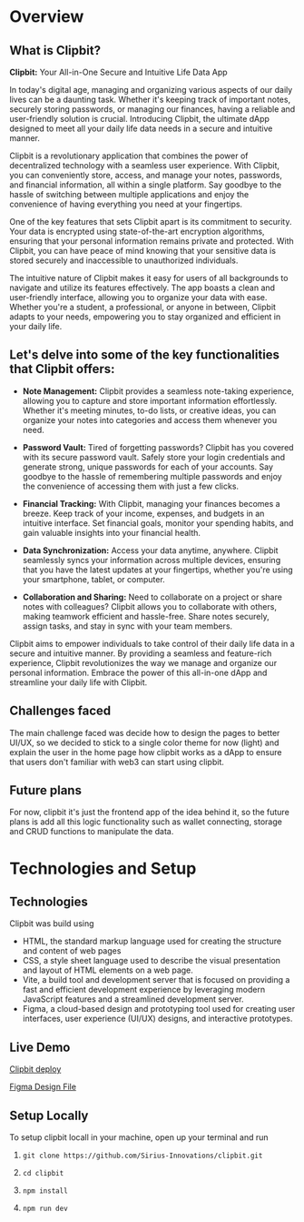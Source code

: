 # Overview 

## What is Clipbit?

**Clipbit:** Your All-in-One Secure and Intuitive Life Data App

In today's digital age, managing and organizing various aspects of our daily lives can be a daunting task. Whether it's keeping track of important notes, securely storing passwords, or managing our finances, having a reliable and user-friendly solution is crucial. Introducing Clipbit, the ultimate dApp designed to meet all your daily life data needs in a secure and intuitive manner.

Clipbit is a revolutionary application that combines the power of decentralized technology with a seamless user experience. With Clipbit, you can conveniently store, access, and manage your notes, passwords, and financial information, all within a single platform. Say goodbye to the hassle of switching between multiple applications and enjoy the convenience of having everything you need at your fingertips.

One of the key features that sets Clipbit apart is its commitment to security. Your data is encrypted using state-of-the-art encryption algorithms, ensuring that your personal information remains private and protected. With Clipbit, you can have peace of mind knowing that your sensitive data is stored securely and inaccessible to unauthorized individuals.

The intuitive nature of Clipbit makes it easy for users of all backgrounds to navigate and utilize its features effectively. The app boasts a clean and user-friendly interface, allowing you to organize your data with ease. Whether you're a student, a professional, or anyone in between, Clipbit adapts to your needs, empowering you to stay organized and efficient in your daily life.

## Let's delve into some of the key functionalities that Clipbit offers:

- **Note Management:** Clipbit provides a seamless note-taking experience, allowing you to capture and store important information effortlessly. Whether it's meeting minutes, to-do lists, or creative ideas, you can organize your notes into categories and access them whenever you need.

- **Password Vault:** Tired of forgetting passwords? Clipbit has you covered with its secure password vault. Safely store your login credentials and generate strong, unique passwords for each of your accounts. Say goodbye to the hassle of remembering multiple passwords and enjoy the convenience of accessing them with just a few clicks.

- **Financial Tracking:** With Clipbit, managing your finances becomes a breeze. Keep track of your income, expenses, and budgets in an intuitive interface. Set financial goals, monitor your spending habits, and gain valuable insights into your financial health.

- **Data Synchronization:** Access your data anytime, anywhere. Clipbit seamlessly syncs your information across multiple devices, ensuring that you have the latest updates at your fingertips, whether you're using your smartphone, tablet, or computer.

- **Collaboration and Sharing:** Need to collaborate on a project or share notes with colleagues? Clipbit allows you to collaborate with others, making teamwork efficient and hassle-free. Share notes securely, assign tasks, and stay in sync with your team members.

Clipbit aims to empower individuals to take control of their daily life data in a secure and intuitive manner. By providing a seamless and feature-rich experience, Clipbit revolutionizes the way we manage and organize our personal information. Embrace the power of this all-in-one dApp and streamline your daily life with Clipbit.

## Challenges faced

The main challenge faced was decide how to design the pages to better UI/UX, so we decided to stick to a single color theme for now (light) and explain the user in the home page how clipbit works as a dApp to ensure that users don't familiar with web3 can start using clipbit.

## Future plans

For now, clipbit it's just the frontend app of the idea behind it, so the future plans is add all this logic functionality such as wallet connecting, storage and CRUD functions to manipulate the data.

# Technologies and Setup

## Technologies

Clipbit was build using 
- HTML, the standard markup language used for creating the structure and content of web pages
- CSS, a style sheet language used to describe the visual presentation and layout of HTML elements on a web page.
- Vite, a build tool and development server that is focused on providing a fast and efficient development experience by leveraging modern JavaScript features and a streamlined development server.
- Figma, a cloud-based design and prototyping tool used for creating user interfaces, user experience (UI/UX) designs, and interactive prototypes. 

## Live Demo

[Clipbit deploy](https://cnu1812.github.io/clipbit/)

[Figma Design File](https://www.figma.com/file/hFA8aohMyohL9LpBWC12Fb/Clipbit?type=design&node-id=0%3A1&t=SfKOGRFo4AMyGmmc-1)

## Setup Locally

To setup clipbit locall in your machine, open up your terminal and run

1. ```git clone https://github.com/Sirius-Innovations/clipbit.git```

2. ```cd clipbit```

3. ```npm install```

4. ```npm run dev```
